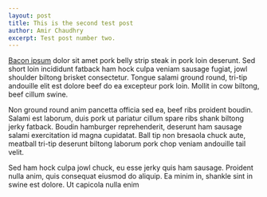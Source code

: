 ```yaml
---
layout: post
title: This is the second test post
author: Amir Chaudhry
excerpt: Test post number two.
---
```


[Bacon ipsum][] dolor sit amet pork belly strip steak in pork loin deserunt. Sed short loin incididunt fatback ham hock culpa veniam sausage fugiat, jowl shoulder biltong brisket consectetur. Tongue salami ground round, tri-tip andouille elit est dolore beef do ea excepteur pork loin. Mollit in cow biltong, beef cillum swine.

Non ground round anim pancetta officia sed ea, beef ribs proident boudin. Salami est laborum, duis pork ut pariatur cillum spare ribs shank biltong jerky fatback. Boudin hamburger reprehenderit, deserunt ham sausage salami exercitation id magna cupidatat. Ball tip non bresaola chuck aute, meatball tri-tip deserunt biltong laborum pork chop veniam andouille tail velit.

Sed ham hock culpa jowl chuck, eu esse jerky quis ham sausage. Proident nulla anim, quis consequat eiusmod do aliquip. Ea minim in, shankle sint in swine est dolore. Ut capicola nulla enim

[Bacon ipsum]: http://baconipsum.com